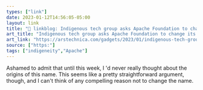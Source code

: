 ```yaml
---
types: ["link"]
date: 2023-01-12T14:56:05-05:00
layout: link
title: "🔗 linkblog: Indigenous tech group asks Apache Foundation to change its name | Ars Technica'"
art_title: "Indigenous tech group asks Apache Foundation to change its name | Ars Technica"
art_link: "https://arstechnica.com/gadgets/2023/01/indigenous-tech-group-asks-apache-foundation-to-change-its-name/"
source: ["https:"]
tags: ["indigeneity","Apache"]
---
```

Ashamed to admit that until this week, I 'd never really thought about the origins of this name. This seems like a pretty straightforward argument, though, and I can't think of any compelling reason not to change the name.  
 
